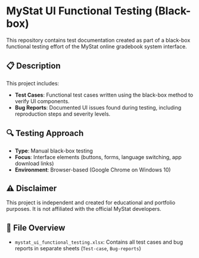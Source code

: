 # MyStat UI Functional Testing (Black-box)

This repository contains test documentation created as part of a black-box functional testing effort of the MyStat online gradebook system interface.

## 📋 Description

This project includes:
- **Test Cases**: Functional test cases written using the black-box method to verify UI components.
- **Bug Reports**: Documented UI issues found during testing, including reproduction steps and severity levels.

## 🔍 Testing Approach

- **Type**: Manual black-box testing
- **Focus**: Interface elements (buttons, forms, language switching, app download links)
- **Environment**: Browser-based (Google Chrome on Windows 10)

## ⚠️ Disclaimer

This project is independent and created for educational and portfolio purposes. It is not affiliated with the official MyStat developers.

## 📂 File Overview

- `mystat_ui_functional_testing.xlsx`: Contains all test cases and bug reports in separate sheets (`Test-case`, `Bug-reports`)
